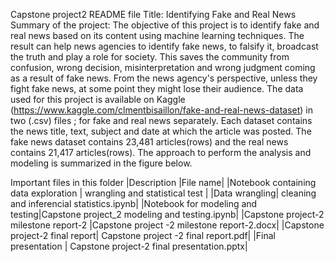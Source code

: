 

Capstone project2 README file
Title: Identifying Fake and Real News
Summary of the project: 
The objective of this project is to identify fake and real news based on its content using machine learning techniques. The result can help news agencies to identify fake news, to falsify it, broadcast the truth and play a role for society.  This saves the community from confusion, wrong decision, misinterpretation and wrong judgment coming as a result of fake news. From the news agency's perspective, unless they fight fake news, at some point they might lose their audience.
The data used for this project is available on Kaggle  (https://www.kaggle.com/clmentbisaillon/fake-and-real-news-dataset) in two (.csv) files ; for fake and real news separately. Each dataset contains the news title, text, subject and date at which the article was posted. The fake news dataset contains 23,481 articles(rows) and the real news contains 21,417 articles(rows). 
The approach to perform the analysis and modeling is summarized in the figure below. 









Important files in this folder 
|Description |File name|
|Notebook containing data exploration | wrangling  and statistical test |
|Data wrangling| cleaning and inferencial statistics.ipynb|
|Notebook for modeling and testing|Capstone project_2 modeling and testing.ipynb|
|Capstone project-2 milestone report-2 |Capstone project -2 milestone report-2.docx|
|Capstone project-2 final report| Capstone project -2 final report.pdf|
|Final presentation | Capstone project-2 final presentation.pptx|






